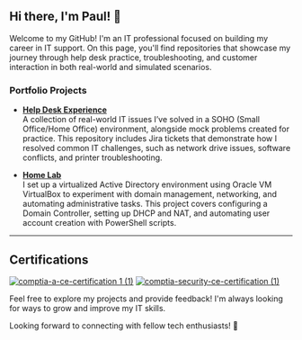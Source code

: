 ## Hi there, I'm Paul! 👋

Welcome to my GitHub! I'm an IT professional focused on building my career in IT support. On this page, you'll find repositories that showcase my journey through help desk practice, troubleshooting, and customer interaction in both real-world and simulated scenarios.

### Portfolio Projects

- **[Help Desk Experience](https://github.com/pauljang3/HelpDesk-Experience)**  
  A collection of real-world IT issues I’ve solved in a SOHO (Small Office/Home Office) environment, alongside mock problems created for practice. This repository includes Jira tickets that demonstrate how I resolved common IT challenges, such as network drive issues, software conflicts, and printer troubleshooting.

- **[Home Lab](https://github.com/pauljang3/HomeLab)**  
  I set up a virtualized Active Directory environment using Oracle VM VirtualBox to experiment with domain management, networking, and automating administrative tasks. This project covers configuring a Domain Controller, setting up DHCP and NAT, and automating user account creation with PowerShell scripts.

---
## Certifications
[![comptia-a-ce-certification 1 (1)](https://github.com/user-attachments/assets/2a57cd6f-9236-4a8a-b6af-b4423b2dba41)](https://www.credly.com/badges/7ed85242-381b-4336-b556-bb5aec8cf231/public_url)
[![comptia-security-ce-certification (1)](https://github.com/user-attachments/assets/3279d98f-de56-4432-8d07-273e7e78b90d)](https://www.credly.com/badges/54994e8a-e0f9-4757-931d-93ab319698ae/public_url)



Feel free to explore my projects and provide feedback! I'm always looking for ways to grow and improve my IT skills.  

Looking forward to connecting with fellow tech enthusiasts! 🌱


